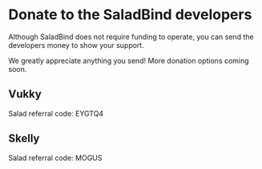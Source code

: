 # Donate to the SaladBind developers
Although SaladBind does not require funding to operate, you can send the developers money to show your support.

We greatly appreciate anything you send! More donation options coming soon.

## Vukky

Salad referral code: EYGTQ4

## Skelly

Salad referral code: MOGUS

